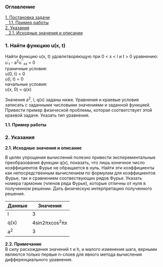 <h3>Оглавление</h3>
<a href="#one">1. Постановка задачи</a><br>
<a href="#two">&nbsp;&nbsp;&nbsp;1.1. Пример работы</a><br>
<a href="#three">2. Указания</a><br>
<a href="#four">&nbsp;&nbsp;&nbsp;2.1. Исходные значения и описание</a><br>

<h3 id="one">1. Найти функцию u(x, t)</h3>
<p>Найти функцию u(x, t) удовлетворяющую при 0 < x < l и t > 0 уравнению: <br>
u<sup>'</sup><sub>t</sub> - a<sup>2</sup>u<sup>''</sup><sub>xx</sub> = 0
<br>граничные условия: <br>
u(0, t) = 0 <br>
u(l, t) = 0 <br> 
начальные условия: <br>
u(x, 0) = q(x)
</p>

<p>Значения a<sup>2</sup>, l, q(x) заданы ниже. Уравнения и краевые условия записать с заданными числовыми значениями и заданной функцией. Привести пример физической проблемы, которая соответствует этой краевой задаче. Указать тип уравнения. </p>


<b id="two">1.1. Пример работы</b> <br>
<p></p>

<h3 id="three">2. Указания</h3>
<b id="four">2.1. Исходные значения и описание</b>

<p>В целях упрощения вычислений полезно привести эксперементальные преобразования функции q(x), показать, что лишь конечное число коэффициентов Фурье не обращается в нуль. Найти эти коэффициенты как непосредственным вычислением по формулам для коэффициентов Фурье, так и сравнением соотвествующих рядов Фурье. Указать номера гармоник (членов ряда Фурье), которые отличны от нуля в полученном решении. Дать физическую интерпретацию полученного решения.</p>

Данные       | Значения
------------ | -------------
l            | 3
q(x)         | 4sin2&#960;xcos<sup>2</sup>&#960;x
a<sup>2</sup>| 3

<b id="five">2.2. Примечание</b> <br>
В силу расхождения значений &tau; и h, и малого изменения шага, верными являются только первые n-слоев для явного метода вычисления дифференциального уравнения.
